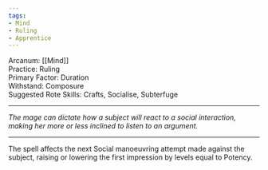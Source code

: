```yaml
---
tags:
- Mind
- Ruling
- Apprentice
---
```


Arcanum: [[Mind]]\
Practice: Ruling\
Primary Factor: Duration\
Withstand: Composure\
Suggested Rote Skills: Crafts, Socialise, Subterfuge

---

_The mage can dictate how a subject will react to a social interaction, making her more or less inclined to listen to an argument._

---

The spell affects the next Social manoeuvring attempt made against the subject, raising or lowering the first impression by levels equal to Potency.